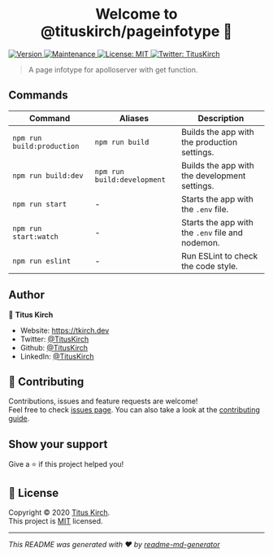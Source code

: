 <h1 align="center">Welcome to @tituskirch/pageinfotype 👋</h1>
<p>
  <a href="https://www.npmjs.com/package/@tituskirch/pageinfotype" target="_blank">
    <img alt="Version" src="https://img.shields.io/npm/v/@tituskirch/pageinfotype.svg">
  </a>
  <a href="https://github.com/tkirchDev/pageinfotype/graphs/commit-activity" target="_blank">
    <img alt="Maintenance" src="https://img.shields.io/badge/Maintained%3F-yes-green.svg" />
  </a>
  <a href="https://github.com/tkirchDev/pageinfotype/blob/master/LICENSE" target="_blank">
    <img alt="License: MIT" src="https://img.shields.io/github/license/tkirchDev/pageinfotype" />
  </a>
  <a href="https://twitter.com/TitusKirch" target="_blank">
    <img alt="Twitter: TitusKirch" src="https://img.shields.io/twitter/follow/TitusKirch.svg?style=social" />
  </a>
</p>

> A page infotype for apolloserver with get function.

## Commands

|Command|Aliases|Description|
|---|---|---|
|`npm run build:production`|`npm run build`| Builds the app with the production settings. |
|`npm run build:dev`|`npm run build:development`| Builds the app with the development settings. |
|`npm run start`| - | Starts the app with the `.env` file. |
|`npm run start:watch`| - | Starts the app with the `.env` file and nodemon. |
|`npm run eslint`| - | Run ESLint to check the code style. |

## Author

👤 **Titus Kirch**

- Website: https://tkirch.dev
- Twitter: [@TitusKirch](https://twitter.com/TitusKirch)
- Github: [@TitusKirch](https://github.com/TitusKirch)
- LinkedIn: [@TitusKirch](https://linkedin.com/in/TitusKirch)

## 🤝 Contributing

Contributions, issues and feature requests are welcome!<br />Feel free to check [issues page](https://github.com/tkirchDev/pageinfotype/issues). You can also take a look at the [contributing guide](https://github.com/tkirchDev/pageinfotype/blob/master/CONTRIBUTING.md).

## Show your support

Give a ⭐️ if this project helped you!

## 📝 License

Copyright © 2020 [Titus Kirch](https://github.com/tkirchDev).<br />
This project is [MIT](https://github.com/tkirchDev/pageinfotype/blob/master/LICENSE) licensed.

---

_This README was generated with ❤️ by [readme-md-generator](https://github.com/kefranabg/readme-md-generator)_
